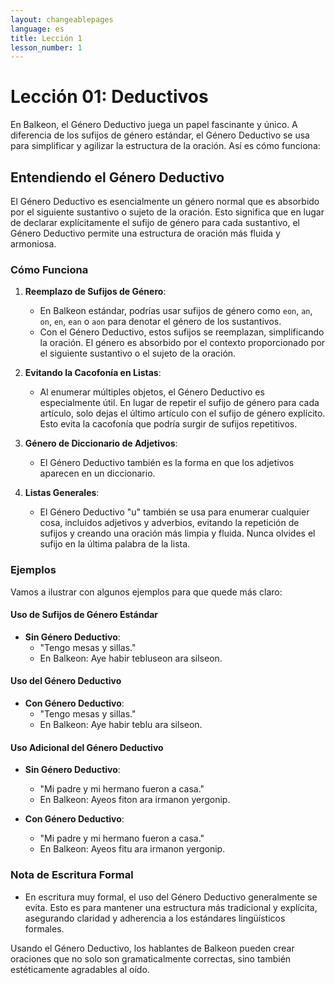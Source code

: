 ```yaml
---
layout: changeablepages
language: es
title: Lección 1
lesson_number: 1
---
```


# Lección 01: Deductivos

En Balkeon, el Género Deductivo juega un papel fascinante y único. A diferencia de los sufijos de género estándar, el Género Deductivo se usa para simplificar y agilizar la estructura de la oración. Así es cómo funciona:

## Entendiendo el Género Deductivo

El Género Deductivo es esencialmente un género normal que es absorbido por el siguiente sustantivo o sujeto de la oración. Esto significa que en lugar de declarar explícitamente el sufijo de género para cada sustantivo, el Género Deductivo permite una estructura de oración más fluida y armoniosa.

### Cómo Funciona

1. **Reemplazo de Sufijos de Género**:
    - En Balkeon estándar, podrías usar sufijos de género como `eon`, `an`, `on`, `en`, `ean` o `aon` para denotar el género de los sustantivos.
    - Con el Género Deductivo, estos sufijos se reemplazan, simplificando la oración. El género es absorbido por el contexto proporcionado por el siguiente sustantivo o el sujeto de la oración.

2. **Evitando la Cacofonía en Listas**:
    - Al enumerar múltiples objetos, el Género Deductivo es especialmente útil. En lugar de repetir el sufijo de género para cada artículo, solo dejas el último artículo con el sufijo de género explícito. Esto evita la cacofonía que podría surgir de sufijos repetitivos.

3. **Género de Diccionario de Adjetivos**:
    - El Género Deductivo también es la forma en que los adjetivos aparecen en un diccionario.

4. **Listas Generales**:
    - El Género Deductivo "u" también se usa para enumerar cualquier cosa, incluidos adjetivos y adverbios, evitando la repetición de sufijos y creando una oración más limpia y fluida. Nunca olvides el sufijo en la última palabra de la lista.

### Ejemplos

Vamos a ilustrar con algunos ejemplos para que quede más claro:

#### Uso de Sufijos de Género Estándar

- **Sin Género Deductivo**:
    - "Tengo mesas y sillas."
    - En Balkeon: Aye habir tebluseon ara silseon.

#### Uso del Género Deductivo

- **Con Género Deductivo**:
    - "Tengo mesas y sillas."
    - En Balkeon: Aye habir teblu ara silseon.

#### Uso Adicional del Género Deductivo

- **Sin Género Deductivo**:
    - "Mi padre y mi hermano fueron a casa."
    - En Balkeon: Ayeos fiton ara irmanon yergonip.

- **Con Género Deductivo**:
    - "Mi padre y mi hermano fueron a casa."
    - En Balkeon: Ayeos fitu ara irmanon yergonip.

### Nota de Escritura Formal

- En escritura muy formal, el uso del Género Deductivo generalmente se evita. Esto es para mantener una estructura más tradicional y explícita, asegurando claridad y adherencia a los estándares lingüísticos formales.

Usando el Género Deductivo, los hablantes de Balkeon pueden crear oraciones que no solo son gramaticalmente correctas, sino también estéticamente agradables al oído.
